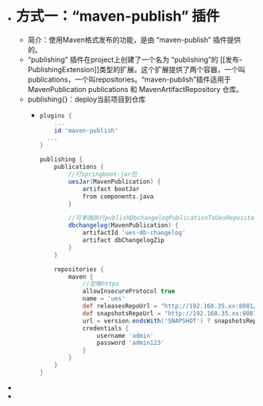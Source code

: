 - # 方式一：“maven-publish” 插件
	- 简介：使用Maven格式发布的功能，是由 “maven-publish” 插件提供的。
	- “publishing” 插件在project上创建了一个名为 “publishing”的 [[发布-PublishingExtension]]类型的扩展。这个扩展提供了两个容器，一个叫publications，一个叫repositories。“maven-publish”插件适用于MavenPublication publications 和 MavenArtifactRepository 仓库。
	- publishing{}：deploy当前项目到仓库
		- ```groovy
		  plugins {
		      ...
		      id 'maven-publish'
		  	...
		  }
		  
		  publishing {
		      publications {
		          //打springboot-jar包
		          uesJar(MavenPublication) {
		              artifact bootJar
		              from components.java
		          }
		  
		          //可单独执行publishDbchangelogPublicationToUesRepository 上传dbchangelog压缩包
		          dbchangelog(MavenPublication) {
		              artifactId 'ues-db-changelog'
		              artifact dbChangelogZip
		          }
		      }
		  
		      repositories {
		          maven {
		              //忽略https
		              allowInsecureProtocol true
		              name = 'ues'
		              def releasesRepoUrl = "http://192.168.35.xx:8081/nexus/content/repositories/releases/"
		              def snapshotsRepoUrl = "http://192.168.35.xx:8081/nexus/content/repositories/snapshots/"
		              url = version.endsWith('SNAPSHOT') ? snapshotsRepoUrl : releasesRepoUrl
		              credentials {
		                  username 'admin'
		                  password 'admin123'
		              }
		          }
		      }
		  }
		  
		  ```
-
-